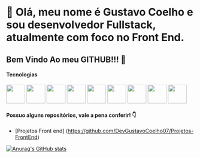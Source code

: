 # 👋 Olá, meu nome é Gustavo Coelho e sou desenvolvedor Fullstack, atualmente com foco no Front End.

## Bem Vindo Ao meu GITHUB!!! 👋
<div style="display:inline;">
  
#### Tecnologias
  <img src="https://cdn.jsdelivr.net/gh/devicons/devicon/icons/html5/html5-original-wordmark.svg" width=50px height=50px />
  <img src="https://cdn.jsdelivr.net/gh/devicons/devicon/icons/css3/css3-original-wordmark.svg" width=50px height=50px />
  <img src="https://cdn.jsdelivr.net/gh/devicons/devicon/icons/javascript/javascript-original.svg" width=50px height=50px />
  <img src="https://cdn.jsdelivr.net/gh/devicons/devicon/icons/react/react-original-wordmark.svg" width=50px height=50px />
  <img src="https://cdn.jsdelivr.net/gh/devicons/devicon/icons/bootstrap/bootstrap-original.svg" width=50px height=50px />
  <img src="https://cdn.jsdelivr.net/gh/devicons/devicon/icons/nodejs/nodejs-original.svg" width=50px height=50px />
  <img src="https://cdn.jsdelivr.net/gh/devicons/devicon/icons/express/express-original.svg" width=50px height=50px />
  <img src="https://cdn.jsdelivr.net/gh/devicons/devicon/icons/jquery/jquery-original.svg" width=50px height=50px />
  <img src="https://cdn.jsdelivr.net/gh/devicons/devicon/icons/php/php-original.svg" width=50px height=50px />
 </div>

#### Possuo alguns repositórios, vale a pena conferir! 👇

- [Projetos Front end] (https://github.com/DevGustavoCoelho07/Projetos-FrontEnd)


[![Anurag's GitHub stats](https://github-readme-stats.vercel.app/api?username=DevGustavoCoelho07&count_private=true&show_icons=true)](https://github.com/anuraghazra/github-readme-stats)



